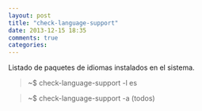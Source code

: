 ```yaml
---
layout: post
title: "check-language-support"
date: 2013-12-15 18:35
comments: true
categories: 
---
```

Listado de paquetes de idiomas instalados en el sistema.

>~$ check-language-support -l es

>~$ check-language-support -a (todos)

